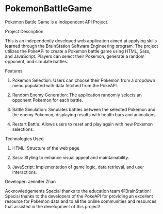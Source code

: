 # PokemonBattleGame
Pokemon Battle Game is a independent API Project.

Project Description

This is an independently developed web application aimed at applying skills learned through the BrainStation Software Engineering program. 
The project utilizes the PokeAPI to create a Pokemon battle game using HTML, Sass, and JavaScript. 
Players can select their Pokemon, generate a random opponent, and simulate battles.

Features

1. Pokemon Selection: Users can choose their Pokemon from a dropdown menu populated with data fetched from the PokeAPI.
   
2. Random Enemy Generation: The application randomly selects an opponent Pokemon for each battle.
   
3. Battle Simulation: Simulates battles between the selected Pokemon and the enemy Pokemon, displaying results with health bars and animations.

4. Restart Battle: Allows users to reset and play again with new Pokemon selections.

Technologies Used

1. HTML: Structure of the web page.

2. Sass: Styling to enhance visual appeal and maintainability.
   
3. JavaScript: Implementation of game logic, data retrieval, and user interactions.

Developer: Jennifer Zhan

Acknowledgements
Special thanks to the education team @BrainStation!
Special thanks to the developers of the PokeAPI for providing an excellent resource for Pokemon data and to all the online communities and resources that assisted in the development of this project! 
